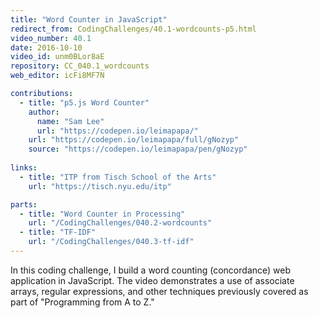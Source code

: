 ```yaml
---
title: "Word Counter in JavaScript"
redirect_from: CodingChallenges/40.1-wordcounts-p5.html
video_number: 40.1
date: 2016-10-10
video_id: unm0BLor8aE
repository: CC_040.1_wordcounts
web_editor: icFi8MF7N

contributions:
  - title: "p5.js Word Counter"
    author:
      name: "Sam Lee"
      url: "https://codepen.io/leimapapa/"
    url: "https://codepen.io/leimapapa/full/gNozyp"
    source: "https://codepen.io/leimapapa/pen/gNozyp"
    
links:
  - title: "ITP from Tisch School of the Arts"
    url: "https://tisch.nyu.edu/itp"

parts:
  - title: "Word Counter in Processing"
    url: "/CodingChallenges/040.2-wordcounts"
  - title: "TF-IDF"
    url: "/CodingChallenges/040.3-tf-idf"
---
```


In this coding challenge, I build a word counting (concordance) web application in JavaScript.   The video demonstrates a use of associate arrays, regular expressions, and other techniques previously covered as part of "Programming from A to Z."
